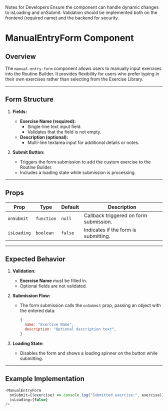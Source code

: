 Notes for Developers
Ensure the component can handle dynamic changes to isLoading and onSubmit.
Validation should be implemented both on the frontend (required name) and the backend for security.

# ManualEntryForm Component

## Overview
The `manual-entry-form` component allows users to manually input exercises into the Routine Builder. It provides flexibility for users who prefer typing in their own exercises rather than selecting from the Exercise Library.

---

## Form Structure
1. **Fields:**
   - **Exercise Name (required):**
     - Single-line text input field.
     - Validates that the field is not empty.
   - **Description (optional):**
     - Multi-line textarea input for additional details or notes.

2. **Submit Button:**
   - Triggers the form submission to add the custom exercise to the Routine Builder.
   - Includes a loading state while submission is processing.

---

## Props

| **Prop**        | **Type**   | **Default** | **Description**                        |
|-----------------|------------|-------------|----------------------------------------|
| `onSubmit`      | `function` | `null`      | Callback triggered on form submission. |
| `isLoading`     | `boolean`  | `false`     | Indicates if the form is submitting.   |

---

## Expected Behavior
1. **Validation:**
   - **Exercise Name** must be filled in.
   - Optional fields are not validated.

2. **Submission Flow:**
   - The form submission calls the `onSubmit` prop, passing an object with the entered data:
     ```javascript
     {
       name: "Exercise Name",
       description: "Optional description text",
     }
     ```

3. **Loading State:**
   - Disables the form and shows a loading spinner on the button while submitting.

---

## Example Implementation
```javascript
<ManualEntryForm
  onSubmit={(exercise) => console.log("Submitted exercise:", exercise)}
  isLoading={false}
/>
